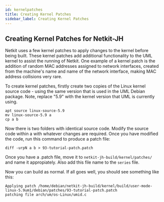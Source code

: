 ```yaml
---
id: kernelpatches
title: Creating Kernel Patches
sidebar_label: Creating Kernel Patches
---
```


## Creating Kernel Patches for Netkit-JH

Netkit uses a few kernel patches to apply changes to the kernel before being built. These kernel patches add additional functionality to the UML kernel to assist the running of Netkit. One example of a kernel patch is the addition of random MAC addresses assigned to network interfaces, created from the machine's name and name of the network interface, making MAC address collisions very rare.

To create kernel patches, firstly create two copies of the Linux kernel source code - using the same version that is used in the UML Debian package. Note, replace "5.9" with the kernel version that UML is currently using.

```
apt source linux-source-5.9
mv linux-source-5.9 a
cp a b
```

Now there is two folders with identical source code. Modify the source code within a with whatever changes are required. Once you have modified the code, run this command to produce a patch file:

```
diff -urpN a b > 93-tutorial-patch.patch
```

Once you have a .patch file, move it to `netkit-jh-build/kernel/patches/` and name it appropiately. Also add this file name to the `series` file.

Now you can build as normal. If all goes well, you should see something like this:

```
Applying patch /home/debian/netkit-jh-build/kernel/build/user-mode-linux-5.9um1/debian/patches/93-tutorial-patch.patch
patching file arch/um/os-Linux/umid.c
```
